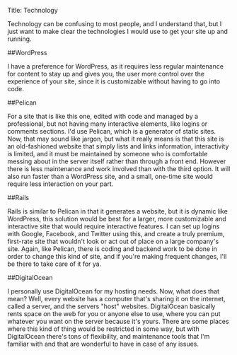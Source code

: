 Title: Technology

Technology can be confusing to most people, and I understand that, but I just want to make clear the technologies I would use to get your site up and running. 

##WordPress

I have a preference for WordPress, as it requires less regular maintenance for content to stay up and gives you, the user more control over the experience of your site, since it is customizable without having to go into code. 

##Pelican

For a site that is like this one, edited with code and managed by a professional, but not having many interactive elements, like logins or comments sections. I'd use Pelican, which is a generator of static sites. Now, that may sound like jargon, but what it really means is that this site is an old-fashioned website that simply lists and links information, interactivity is limited, and it must be maintained by someone who is comfortable messing about in the server itself rather than through a front end. However there is less maintenance and work involved than with the third option. It will also run faster than a WordPress site, and a small, one-time site would require less interaction on your part. 

##Rails

Rails is similar to Pelican in that it generates a website, but it is dynamic like WordPress, this solution would be best for a larger, more customizable and interactive site that would require interactive features. I can set up logins with Google, Facebook, and Twitter using this, and create a truly premium, first-rate site that wouldn't look or act out of place on a large company's site. Again, like Pelican, there is coding and backend work to be done in order to change this kind of site, and if you're making frequent changes, I'll be there to take care of it for ya. 

##DigitalOcean

I personally use DigitalOcean for my hosting needs. Now, what does that mean? Well, every website has a computer that's sharing it on the internet, called a server, and the servers "host" websites. DigitalOcean basically rents space on the web for you or anyone else to use, where you can put whatever you want on the server because it's yours. There are some places where this kind of thing would be restricted in some way, but with DigitalOcean there's tons of flexibility, and maintenance tools that I'm familiar with and that are wonderful to have in case of any issues.
